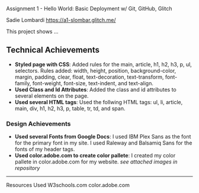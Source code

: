 Assignment 1 - Hello World: Basic Deployment w/ Git, GitHub, Glitch


Sadie Lombardi
https://a1-slombar.glitch.me/

This project shows ...

## Technical Achievements
- **Styled page with CSS**: Added rules for the main, article, h1, h2, h3, p, ul, selectors.
							Rules added: width, height, position, background-color, margin, padding, clear, float, text-decoration, text-transform, font-family, font-weight, font-size, text-indent, and text-align.
- **Used Class and Id Attributes**: Added the class and id attributes to several elements on the page.
- **Used several HTML tags**: Used the follwing HTML tags: ul, li, article, main, div, h1, h2, h3, p, table, tr, td, and span.
### Design Achievements
- **Used several Fonts from Google Docs**: I used IBM Plex Sans as the font for the primary font in my site. I used Raleway and Balsamiq Sans for the fonts of my header tags.
- **Used color.adobe.com to create color pallete**: I created my color pallete in color.adobe.com for my website. *see attached images in repository*

-----------------------------
Resources Used
W3schools.com
color.adobe.com

